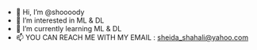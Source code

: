 - 👋 Hi, I’m @shoooody
- 👀 I’m interested in ML & DL
- 🌱 I’m currently learning ML & DL
- 📫 YOU CAN REACH ME WITH MY EMAIL : sheida_shahali@yahoo.com
